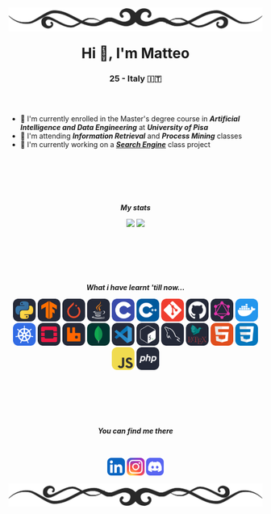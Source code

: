<!-- TOP BANNER -->
<div>
  <img align="center", src="./banners/HDividerG.png"
  style="margin: -100px 0px -90px 0px">
</div>

<!-- GENERAL INFO -->
<div align="center">

  # Hi 👋, I'm Matteo
  ### 25 - Italy 🇮🇹
</div>


##

<br>
<!-- OTHER INFO -->
<div>

  - 🔭 I'm currently enrolled in the Master's degree course in ***Artificial Intelligence and Data Engineering*** at ***University of Pisa***
  - 🌱 I'm attending ***Information Retrieval*** and ***Process Mining*** classes
  - 🔧 I'm currently working on a [***Search Engine***](https://github.com/gabrielemarino-gm/Search-Engine-MIRCV) class project
</div>

<br>
<br>

##
<br>

<!-- PERSONAL STATISTICS -->
<div>
  <div align="center">

  ***My stats***
  </div>

  <p align="center", href="https://github.com/anuraghazra/github-readme-stats">
    <img height=140, src="https://github-readme-stats.vercel.app/api/top-langs/?username=PatatoBy&layout=compact&theme=dark&size_weight=0.2&count_weight=1">
    <img height=140, src = "https://github-readme-stats.vercel.app/api?username=PatatoBy&show_icons=true&theme=dark">
  </p>
</div>

<br>
<br>
 
##
<br>
<!-- LANGS AND TOOLS -->
<div>
  <div align="center">

  ***What i have learnt 'till now...***
  </div>

  <p align="center">
    <img src="./icons/Python-Dark.svg" width="45">
    <img src="./icons/TensorFlow-Dark.svg" width="45">
    <img src="./icons/PyTorch-Dark.svg" width="45">
    <img src="./icons/Java-Dark.svg" width="45">
    <img src="./icons/C.svg" width="45">
    <img src="./icons/CPP.svg" width="45">
    <img src="./icons/Git.svg" width="45">
    <img src="./icons/Github-Dark.svg" width="45">
    <img src="./icons/GraphQL-Dark.svg" width="45">
    <img src="./icons/Docker.svg" width="45">
    <img src="./icons/Kubernetes.svg" width="45">
    <img src="./icons/OpenStack-Dark.svg" width="45">
    <img src="./icons/RabbitMQ-Dark.svg" width="45">
    <img src="./icons/MongoDB.svg" width="45">
    <img src="./icons/VSCode-Dark.svg" width="45">
    <img src="./icons/Bash-Dark.svg" width="45">
    <img src="./icons/MySQL-Dark.svg" width="45">
    <img src="./icons/LaTeX-Dark.svg" width="45">
    <img src="./icons/HTML.svg" width="45">
    <img src="./icons/CSS.svg" width="45">
    <img src="./icons/JavaScript.svg" width="45">
    <img src="./icons/PHP-Dark.svg" width="45">
  </p>

</div>
<br>
<br>

##
<br>
<!-- MY SOCIAL NETWORKS -->
<div>
  <div align="center">

  ***You can find me there***
  </div>
  <br>

  <p align="center">
  <img href="" src="./icons/LinkedIn.svg" width="35">
  <img href="" src="./icons/Instagram.svg" width="35">
  <img href="" src="./icons/Discord.svg" width="35">
  </p>
</div>
<br>

<!-- BOTTOM BANNER -->

<div>
<img align="center", src="./banners/HDividerGR.png"
style="margin: -100px 0px -90px 0px;">
</div>
